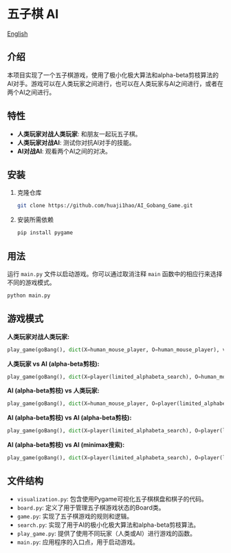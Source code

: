 # 五子棋 AI

[English](README.md)

## 介绍

本项目实现了一个五子棋游戏，使用了极小化极大算法和alpha-beta剪枝算法的AI对手。游戏可以在人类玩家之间进行，也可以在人类玩家与AI之间进行，或者在两个AI之间进行。

## 特性

- **人类玩家对战人类玩家**: 和朋友一起玩五子棋。
- **人类玩家对战AI**: 测试你对抗AI对手的技能。
- **AI对战AI**: 观看两个AI之间的对决。

## 安装

1. 克隆仓库

    ```bash
    git clone https://github.com/huaji1hao/AI_Gobang_Game.git
    ```

2. 安装所需依赖

    ```bash
    pip install pygame
    ```

## 用法

运行 `main.py` 文件以启动游戏。你可以通过取消注释 `main` 函数中的相应行来选择不同的游戏模式。

```bash
python main.py
```
## 游戏模式

**人类玩家对战人类玩家:**

```python
play_game(goBang(), dict(X=human_mouse_player, O=human_mouse_player), verbose=False).utility
```

**人类玩家 vs AI (alpha-beta剪枝):**

```python
play_game(goBang(), dict(X=player(limited_alphabeta_search), O=human_mouse_player), verbose=False).utility
```

**AI (alpha-beta剪枝) vs 人类玩家:**

```python
play_game(goBang(), dict(X=human_mouse_player, O=player(limited_alphabeta_search)), verbose=False).utility
```

**AI (alpha-beta剪枝) vs AI (alpha-beta剪枝):**

```python
play_game(goBang(), dict(X=player(limited_alphabeta_search), O=player(limited_alphabeta_search)), verbose=False).utility
```

**AI (alpha-beta剪枝) vs AI (minimax搜索):**

```python
play_game(goBang(), dict(X=player(limited_alphabeta_search), O=player(limited_minimax_search)), verbose=False).utility
```



## 文件结构

- `visualization.py`: 包含使用Pygame可视化五子棋棋盘和棋子的代码。
- `board.py`: 定义了用于管理五子棋游戏状态的Board类。
- `game.py`: 实现了五子棋游戏的规则和逻辑。
- `search.py`: 实现了用于AI的极小化极大算法和alpha-beta剪枝算法。
- `play_game.py`: 提供了使用不同玩家（人类或AI）进行游戏的函数。
- `main.py`: 应用程序的入口点，用于启动游戏。
